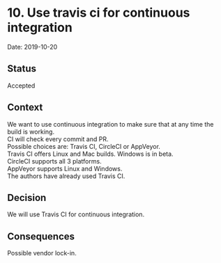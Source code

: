 # 10. Use travis ci for continuous integration

Date: 2019-10-20

## Status

Accepted

## Context

We want to use continuous integration to make sure that at any time the build is working.  
CI will check every commit and PR.  
Possible choices are: Travis CI, CircleCI or AppVeyor.  
Travis CI offers Linux and Mac builds. Windows is in beta.  
CircleCI supports all 3 platforms.  
AppVeyor supports Linux and Windows.  
The authors have already used Travis CI.  

## Decision

We will use Travis CI for continuous integration.  

## Consequences

Possible vendor lock-in.
